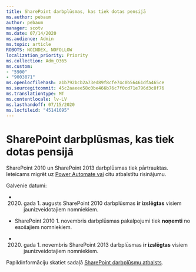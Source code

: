 ```yaml
---
title: SharePoint darbplūsmas, kas tiek dotas pensijā
ms.author: pebaum
author: pebaum
manager: scotv
ms.date: 07/14/2020
ms.audience: Admin
ms.topic: article
ROBOTS: NOINDEX, NOFOLLOW
localization_priority: Priority
ms.collection: Adm_O365
ms.custom:
- "5900"
- "9003071"
ms.openlocfilehash: a1b792bcb2a73ed89f8cfe74c0b56461dfa465ce
ms.sourcegitcommit: 45c2aaeee58c0be466b76c7f0cd71e796d3c8f76
ms.translationtype: MT
ms.contentlocale: lv-LV
ms.lasthandoff: 07/15/2020
ms.locfileid: "45141695"
---
```

# <a name="sharepoint-workflows-retiring"></a>SharePoint darbplūsmas, kas tiek dotas pensijā

SharePoint 2010 un SharePoint 2013 darbplūsmas tiek pārtrauktas. Ieteicams migrēt uz [Power Automate vai](https://docs.microsoft.com/power-automate/getting-started) citu atbalstītu risinājumu. 

Galvenie datumi:

- 2020. gada 1. augusts SharePoint 2010 darbplūsmas **ir izslēgtas** visiem jaunizveidotajiem nomniekiem.

- SharePoint 2010 1. novembris darbplūsmas pakalpojumi tiek **noņemti** no esošajiem nomniekiem.

- 2020. gada 1. novembris SharePoint 2013 darbplūsmas **ir izslēgtas** visiem jaunizveidotajiem nomniekiem.

Papildinformāciju skatiet sadaļā [SharePoint darbplūsmu atbalsts](https://aka.ms/sp-workflows-support).